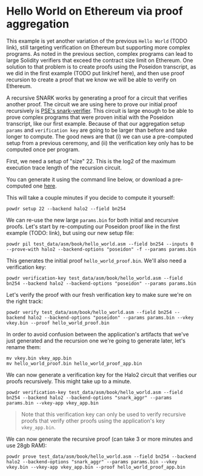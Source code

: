 # Hello World on Ethereum via proof aggregation

This example is yet another variation of the previous `Hello World` (TODO
link), still targeting verification on Ethereum but supporting more complex
programs. As noted in the previous section, complex programs can lead to large
Solidity verifiers that exceed the contract size limit on Ethereum. One
solution to that problem is to create proofs using the Poseidon transcript, as
we did in the first example (TODO put link/ref here), and then use proof
recursion to create a proof that we know we will be able to verify on Ethereum.

A recursive SNARK works by generating a proof for a circuit that verifies
another proof. The circuit we are using here to prove our initial proof
recursively is [PSE's snark-verifier](https://github.com/privacy-scaling-explorations/snark-verifier/). This circuit is large enough
to be able to prove complex programs that were proven initial with the Poseidon
transcript, like our first example. Because of that our aggregation setup
`params` and `verification key` are going to be larger than before and take
longer to compute.  The good news are that (i) we can use a pre-computed setup
from a previous ceremony, and (ii) the verification key only has to be computed
once per program.

First, we need a setup of "size" 22. This is the log2 of the maximum execution
trace length of the recursion circuit.

You can generate it using the command line below, or download a pre-computed
one [here](https://drive.google.com/file/d/1xG_O_KqooiRR3QJno3tXIiNELSB2AQMH/view?usp=drive_link).

This will take a couple minutes if you decide to compute it yourself:

```console
powdr setup 22 --backend halo2 --field bn254
```

We can re-use the new large `params.bin` for both initial and recursive proofs.
Let's start by re-computing our Poseidon proof like in the first example (TODO: link),
but using our new setup file:

```console
powdr pil test_data/asm/book/hello_world.asm --field bn254 --inputs 0 --prove-with halo2 --backend-options "poseidon" -f --params params.bin
```

This generates the initial proof `hello_world_proof.bin`.
We'll also need a verification key:

```console
powdr verification-key test_data/asm/book/hello_world.asm --field bn254 --backend halo2 --backend-options "poseidon" --params params.bin
```

Let's verify the proof with our fresh verification key to make sure we're on the right track:

```console
powdr verify test_data/asm/book/hello_world.asm --field bn254 --backend halo2 --backend-options "poseidon" --params params.bin --vkey vkey.bin --proof hello_world_proof.bin
```

In order to avoid confusion between the application's artifacts
that we've just generated and the recursion one we're going to generate
later, let's rename them:

```console
mv vkey.bin vkey_app.bin
mv hello_world_proof.bin hello_world_proof_app.bin
```

We can now generate a verification key for the Halo2 circuit that verifies our proofs recursively. This might take up to a minute.

```console
powdr verification-key test_data/asm/book/hello_world.asm --field bn254 --backend halo2 --backend-options "snark_aggr" --params params.bin --vkey-app vkey_app.bin
```

> Note that this verification key can only be used to verify recursive proofs that verify other proofs using the application's key `vkey_app.bin`.

We can now generate the recursive proof (can take 3 or more minutes and use 28gb RAM):

```console
powdr prove test_data/asm/book/hello_world.asm --field bn254 --backend halo2 --backend-options "snark_aggr" --params params.bin --vkey vkey.bin --vkey-app vkey_app.bin --proof hello_world_proof_app.bin
```